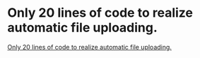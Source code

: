 # Only 20 lines of code to realize automatic file uploading.
[Only 20 lines of code to realize automatic file uploading.](https://aiwithcloud.com/2022/09/19/only_20_lines_of_code_to_realize_automatic_file_uploading/)